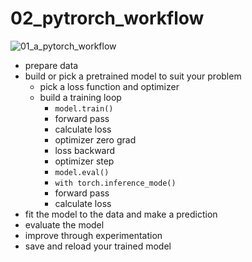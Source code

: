 # 02_pytrorch_workflow

![01_a_pytorch_workflow](https://cdn.jsdelivr.net/gh/ZL85/ImageBed@main//202401202225286.png)

- prepare data
- build or pick a pretrained model to suit your problem
  - pick a loss function and optimizer
  - build a training loop
    - `model.train()`
    - forward pass
    - calculate loss
    - optimizer zero grad
    - loss backward
    - optimizer step
    - `model.eval()`
    - `with torch.inference_mode()`
    - forward pass
    - calculate loss
- fit the model to the data and make a prediction
- evaluate the model
- improve through experimentation
- save and reload your trained model